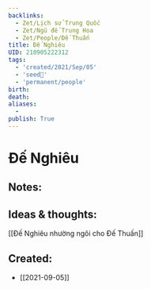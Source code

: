 ```yaml
---
backlinks:
  - Zet/Lịch sử Trung Quốc
  - Zet/Ngũ đế Trung Hoa
  - Zet/People/Đế Thuấn
title: Đế Nghiêu
UID: 210905222312
tags:
  - 'created/2021/Sep/05'
  - 'seed🥜'
  - 'permanent/people'
birth: 
death: 
aliases:
  - 
publish: True
---
```

# Đế Nghiêu

## Notes:


## Ideas & thoughts:
[[Đế Nghiêu nhường ngôi cho Đế Thuấn]]

## Created:
- [[2021-09-05]]
